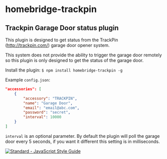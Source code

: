 # homebridge-trackpin
## Trackpin Garage Door status plugin

This plugin is designed to get status from the TrackPin (http://trackpin.com/) garage door opener system.

This system does not provide the ability to trigger the garage door remotely so this plugin is only designed to get the status of the garage door.

Install the plugin:
`$ npm install homebridge-trackpin -g`

Example `config.json`:
```json
"accessories": [
    {
        "accessory": "TRACKPIN",
        "name": "Garage Door",
        "email": "email@abc.com",
        "password": "secret",
        "interval": 10000
    }
]
```

`interval` is an optional parameter.  By default the plugin will poll the garage door every 5 seconds, if you want it different this setting is in milliseconds.

[![Standard - JavaScript Style Guide](https://cdn.rawgit.com/feross/standard/master/badge.svg)](https://github.com/feross/standard)